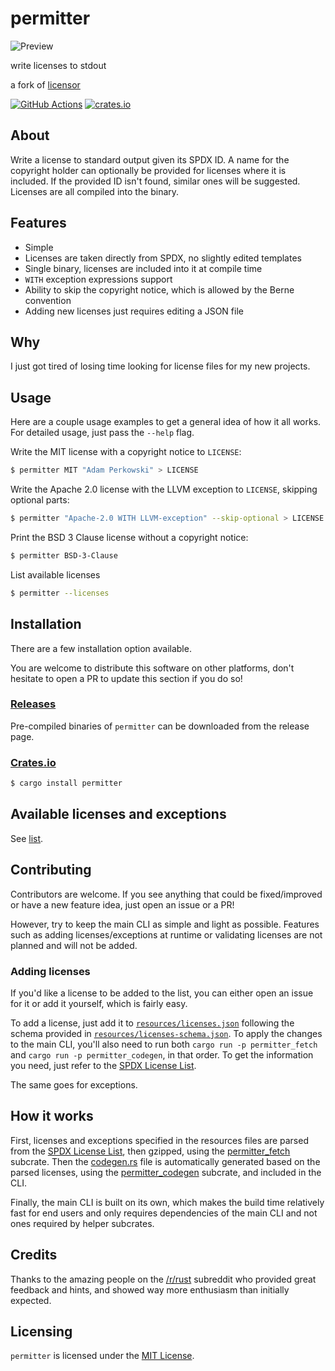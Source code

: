 # permitter

![Preview](./resources/preview.svg)

write licenses to stdout

a fork of [licensor](https://github.com/raftario/licensor)

[![GitHub Actions](https://img.shields.io/github/workflow/status/adamperkowski/permitter/Build)](https://github.com/adamperkowski/permitter/actions?workflowID=Build) [![crates.io](https://img.shields.io/crates/v/permitter?color=orange)](https://crates.io/crates/permitter)

## About

Write a license to standard output given its SPDX ID. A name for the copyright holder can optionally be provided for licenses where it is included. If the provided ID isn't found, similar ones will be suggested. Licenses are all compiled into the binary.

## Features

* Simple
* Licenses are taken directly from SPDX, no slightly edited templates
* Single binary, licenses are included into it at compile time
* `WITH` exception expressions support
* Ability to skip the copyright notice, which is allowed by the Berne convention
* Adding new licenses just requires editing a JSON file

## Why

I just got tired of losing time looking for license files for my new projects.

## Usage

Here are a couple usage examples to get a general idea of how it all works. For detailed usage, just pass the `--help` flag.

Write the MIT license with a copyright notice to `LICENSE`:

```sh
$ permitter MIT "Adam Perkowski" > LICENSE
```

Write the Apache 2.0 license with the LLVM exception to `LICENSE`, skipping optional parts:

```sh
$ permitter "Apache-2.0 WITH LLVM-exception" --skip-optional > LICENSE
```

Print the BSD 3 Clause license without a copyright notice:

```sh
$ permitter BSD-3-Clause
```

List available licenses
```sh
$ permitter --licenses
```

## Installation

There are a few installation option available.

You are welcome to distribute this software on other platforms, don't hesitate to open a PR to update this section if you do so!

### [Releases](https://github.com/adamperkowski/permitter/releases/latest)

Pre-compiled binaries of `permitter` can be downloaded from the release page.

### [Crates.io](https://crates.io/crates/permitter)

```sh
$ cargo install permitter
```

## Available licenses and exceptions

See [list](./LIST.md).

## Contributing

Contributors are welcome. If you see anything that could be fixed/improved or have a new feature idea, just open an issue or a PR!

However, try to keep the main CLI as simple and light as possible. Features such as adding licenses/exceptions at runtime or validating licenses are not planned and will not be added.

### Adding licenses

If you'd like a license to be added to the list, you can either open an issue for it or add it yourself, which is fairly easy.

To add a license, just add it to [`resources/licenses.json`](./resources/licenses.json) following the schema provided in [`resources/licenses-schema.json`](./resources/licenses-schema.json). To apply the changes to the main CLI, you'll also need to run both `cargo run -p permitter_fetch` and `cargo run -p permitter_codegen`, in that order. To get the information you need, just refer to the [SPDX License List](https://github.com/spdx/license-list-data).

The same goes for exceptions.

## How it works

First, licenses and exceptions specified in the resources files are parsed from the [SPDX License List](https://github.com/spdx/license-list-data), then gzipped, using the [permitter_fetch](./permitter_fetch) subcrate. Then the [codegen.rs](./src/codegen.rs) file is automatically generated based on the parsed licenses, using the [permitter_codegen](./permitter_codegen) subcrate, and included in the CLI.

Finally, the main CLI is built on its own, which makes the build time relatively fast for end users and only requires dependencies of the main CLI and not ones required by helper subcrates.

## Credits

Thanks to the amazing people on the [/r/rust](https://reddit.com/r/rust) subreddit who provided great feedback and hints, and showed way more enthusiasm than initially expected.

## Licensing

`permitter` is licensed under the [MIT License](./LICENSE).
